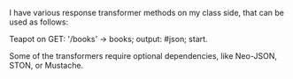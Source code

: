 I have various response transformer methods on my class side, that can be used as follows:

Teapot on
	GET: '/books' -> books; output: #json;
	start.
	
Some of the transformers require optional dependencies, like Neo-JSON, STON, or Mustache.
